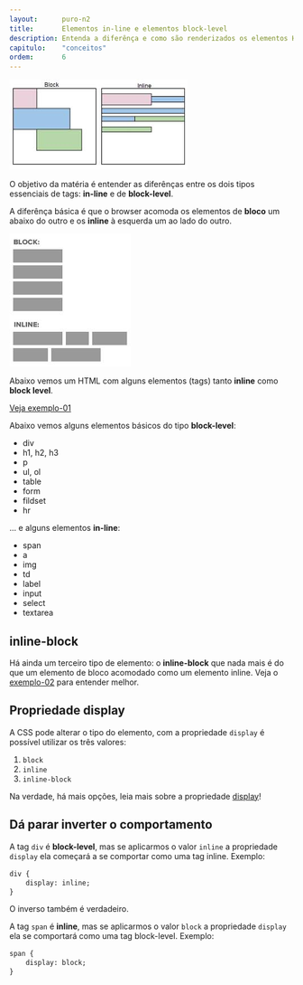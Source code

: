 ```yaml
---
layout:      puro-n2
title:       Elementos in-line e elementos block-level
description: Entenda a diferênça e como são renderizados os elementos HTML do tipo inline e block level.
capitulo:    "conceitos"
ordem:       6
---
```


![Figura ilustrando elementos htmtl do tipo inline e block level](inline-blocklevel-b.jpeg "Figura ilustrando elementos htmtl do tipo inline e block level")

O objetivo da matéria é entender as diferênças entre os dois tipos essenciais de tags:  __in-line__ e de __block-level__.

A diferênça básica é que o browser acomoda os elementos de __bloco__ um abaixo do outro e os __inline__ à esquerda
um ao lado do outro.

![Figura ilustrando elementos htmtl do tipo inline e block level](inline-blocklevel-a.jpeg "Figura ilustrando elementos htmtl do tipo inline e block level")



Abaixo vemos um HTML com alguns elementos (tags) tanto __inline__ como __block level__.

<a href="exemplo-01.html" class="btn btn-primary">Veja exemplo-01</a>



Abaixo vemos alguns elementos básicos do tipo __block-level__:

- div
- h1, h2, h3
- p
- ul, ol
- table
- form
- fildset
- hr

... e alguns elementos __in-line__:

- span
- a
- img
- td
- label
- input
- select
- textarea



## inline-block

Há ainda um terceiro tipo de elemento: o __inline-block__ que nada mais é do que um elemento de bloco acomodado como um
elemento inline. Veja o [exemplo-02](exemplo-02.html) para entender melhor.



## Propriedade display

A CSS pode alterar o tipo do elemento, com a propriedade `display` é possível utilizar os três valores:

1. `block`
2. `inline`
3. `inline-block`

Na verdade, há mais opções, leia mais sobre a propriedade [display](/html-css/display/)!


## Dá parar inverter o comportamento 


A tag `div` é __block-level__, mas se aplicarmos o valor `inline` a propriedade `display` ela começará a se comportar como
uma tag inline. Exemplo:

    div {
        display: inline;
    }

O inverso também é verdadeiro.

A tag `span` é __inline__, mas se aplicarmos o valor `block` a propriedade `display` ela se comportará como uma tag block-level.
Exemplo:

    span {
        display: block;
    }
